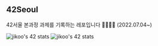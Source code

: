 ## 42Seoul

42서울 본과정 과제를 기록하는 레포입니다 👩🏻‍💻➰ (2022.07.04~)

![jikoo's 42 stats](https://badge42.vercel.app/api/v2/cl6dbaumn000609ld7qn9cnu0/stats?cursusId=21&coalitionId=88)
![jikoo's 42 stats](https://badge42.vercel.app/api/v2/cl6dbaumn000609ld7qn9cnu0/stats?cursusId=9&coalitionId=piscine)
